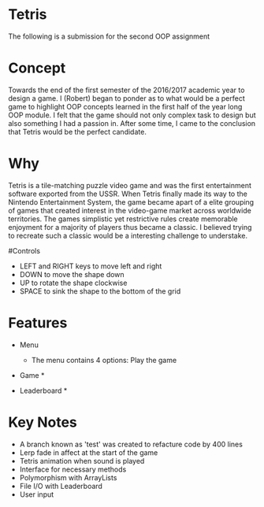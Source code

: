 # Tetris
The following is a submission for the second OOP assignment

# Concept
Towards the end of the first semester of the 2016/2017 academic year to design a game. I (Robert) began to ponder as to what would be a perfect game to highlight OOP concepts learned in the first half of the year long OOP module. I felt that the game should not only complex task to design but also something I had a passion in. After some time, I came to the conclusion that Tetris would be the perfect candidate.

# Why
Tetris is a tile-matching puzzle video game and was the first entertainment software exported from the USSR. When Tetris finally made its way to the Nintendo Entertainment System, the game became apart of a elite grouping of games that created interest in the video-game market across worldwide territories. The games simplistic yet restrictive rules create memorable enjoyment for a majority of players thus became a classic. I believed trying to recreate such a classic would be a interesting challenge to understake.

#Controls

* LEFT and RIGHT keys to move left and right
* DOWN to move the shape down
* UP to rotate the shape clockwise
* SPACE to sink the shape to the bottom of the grid

# Features

* Menu
  * The menu contains 4 options: Play the game 

* Game
  * 

* Leaderboard
  * 

# Key Notes

* A branch known as 'test' was created to refacture code by 400 lines
* Lerp fade in affect at the start of the game
* Tetris animation when sound is played
* Interface for necessary methods
* Polymorphism with ArrayLists
* File I/O with Leaderboard
* User input